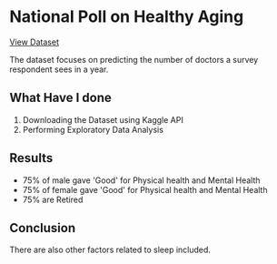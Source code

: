 # National Poll on Healthy Aging

[View Dataset](https://www.kaggle.com/datasets/akshatshaw7/national-poll-on-healthy-aging-npha/data)

The dataset focuses on predicting the number of doctors a survey respondent sees in a year.

## What Have I done 

1. Downloading the Dataset using Kaggle API
2. Performing Exploratory Data Analysis

## Results 

- 75% of male gave 'Good'  for Physical health and Mental Health
- 75% of female gave 'Good'  for Physical health and Mental Health
- 75% are Retired


## Conclusion 

There are also other factors related to sleep included.
